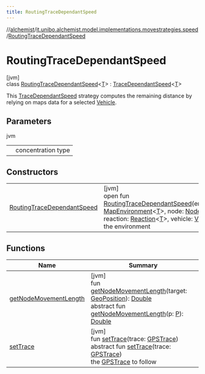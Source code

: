 ```yaml
---
title: RoutingTraceDependantSpeed
---
```

//[alchemist](../../../index.html)/[it.unibo.alchemist.model.implementations.movestrategies.speed](../index.html)/[RoutingTraceDependantSpeed](index.html)



# RoutingTraceDependantSpeed



[jvm]\
class [RoutingTraceDependantSpeed](index.html)<[T](index.html)> : [TraceDependantSpeed](../-trace-dependant-speed/index.html)<[T](../../it.unibo.alchemist.model.implementations.movestrategies.target/-follow-target-on-map/index.html)> 

This [TraceDependantSpeed](../-trace-dependant-speed/index.html) strategy computes the remaining distance by relying on maps data for a selected [Vehicle](../../it.unibo.alchemist.model.interfaces/-vehicle/index.html).



## Parameters


jvm

| | |
|---|---|
| <T> | concentration type |



## Constructors


| | |
|---|---|
| [RoutingTraceDependantSpeed](-routing-trace-dependant-speed.html) | [jvm]<br>open fun [RoutingTraceDependantSpeed](-routing-trace-dependant-speed.html)(environment: [MapEnvironment](../../it.unibo.alchemist.model.interfaces/-map-environment/index.html)<[T](../../it.unibo.alchemist.model.implementations.movestrategies.target/-follow-target-on-map/index.html)>, node: [Node](../../it.unibo.alchemist.model.interfaces/-node/index.html)<[T](../../it.unibo.alchemist.model.implementations.movestrategies.target/-follow-target-on-map/index.html)>, reaction: [Reaction](../../it.unibo.alchemist.model.interfaces/-reaction/index.html)<[T](../../it.unibo.alchemist.model.implementations.movestrategies.target/-follow-target-on-map/index.html)>, vehicle: [Vehicle](../../it.unibo.alchemist.model.interfaces/-vehicle/index.html))<br>the environment |


## Functions


| Name | Summary |
|---|---|
| [getNodeMovementLength](../-trace-dependant-speed/get-node-movement-length.html) | [jvm]<br>fun [getNodeMovementLength](../-trace-dependant-speed/get-node-movement-length.html)(target: [GeoPosition](../../it.unibo.alchemist.model.interfaces/-geo-position/index.html)): [Double](https://kotlinlang.org/api/latest/jvm/stdlib/kotlin/-double/index.html)<br>abstract fun [getNodeMovementLength](../../it.unibo.alchemist.model.interfaces.movestrategies/-speed-selection-strategy/get-node-movement-length.html)(p: [P](../../it.unibo.alchemist.loader.deployments/-deployment/index.html)): [Double](https://kotlinlang.org/api/latest/jvm/stdlib/kotlin/-double/index.html) |
| [setTrace](../-straight-line-trace-dependant-speed/index.html#2080248117%2FFunctions%2F-134779887) | [jvm]<br>fun [setTrace](../-straight-line-trace-dependant-speed/index.html#2080248117%2FFunctions%2F-134779887)(trace: [GPSTrace](../../it.unibo.alchemist.model.interfaces/-g-p-s-trace/index.html))<br>abstract fun [setTrace](../../it.unibo.alchemist.model.interfaces/-object-with-g-p-s/set-trace.html)(trace: [GPSTrace](../../it.unibo.alchemist.model.interfaces/-g-p-s-trace/index.html))<br>the [GPSTrace](../../it.unibo.alchemist.model.interfaces/-g-p-s-trace/index.html) to follow |

